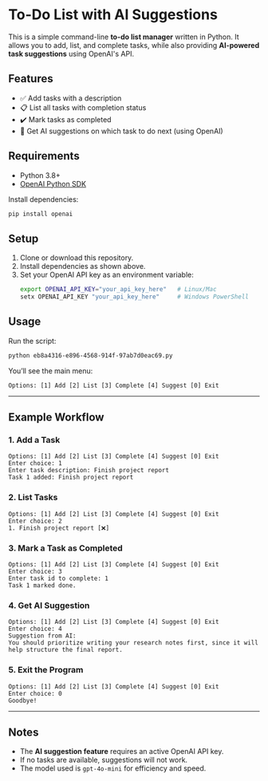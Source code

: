 # To-Do List with AI Suggestions

This is a simple command-line **to-do list manager** written in Python. It allows you to add, list, and complete tasks, while also providing **AI-powered task suggestions** using OpenAI's API.  

## Features  
- ✅ Add tasks with a description  
- 📋 List all tasks with completion status  
- ✔️ Mark tasks as completed  
- 🤖 Get AI suggestions on which task to do next (using OpenAI)  

## Requirements  
- Python 3.8+  
- [OpenAI Python SDK](https://github.com/openai/openai-python)  

Install dependencies:  
```bash
pip install openai
```

## Setup  
1. Clone or download this repository.  
2. Install dependencies as shown above.  
3. Set your OpenAI API key as an environment variable:  
   ```bash
   export OPENAI_API_KEY="your_api_key_here"   # Linux/Mac
   setx OPENAI_API_KEY "your_api_key_here"     # Windows PowerShell
   ```

## Usage  
Run the script:  
```bash
python eb8a4316-e896-4568-914f-97ab7d0eac69.py
```

You’ll see the main menu:  
```
Options: [1] Add [2] List [3] Complete [4] Suggest [0] Exit
```

---

## Example Workflow  

### 1. Add a Task  
```
Options: [1] Add [2] List [3] Complete [4] Suggest [0] Exit
Enter choice: 1
Enter task description: Finish project report
Task 1 added: Finish project report
```

### 2. List Tasks  
```
Options: [1] Add [2] List [3] Complete [4] Suggest [0] Exit
Enter choice: 2
1. Finish project report [❌]
```

### 3. Mark a Task as Completed  
```
Options: [1] Add [2] List [3] Complete [4] Suggest [0] Exit
Enter choice: 3
Enter task id to complete: 1
Task 1 marked done.
```

### 4. Get AI Suggestion  
```
Options: [1] Add [2] List [3] Complete [4] Suggest [0] Exit
Enter choice: 4
Suggestion from AI:
You should prioritize writing your research notes first, since it will help structure the final report.
```

### 5. Exit the Program  
```
Options: [1] Add [2] List [3] Complete [4] Suggest [0] Exit
Enter choice: 0
Goodbye!
```

---

## Notes  
- The **AI suggestion feature** requires an active OpenAI API key.  
- If no tasks are available, suggestions will not work.  
- The model used is `gpt-4o-mini` for efficiency and speed.  


